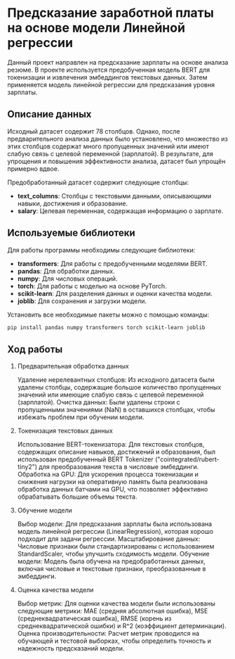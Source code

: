# Предсказание заработной платы на основе модели Линейной регрессии


Данный проект направлен на предсказание зарплаты на основе анализа резюме. В проекте используется предобученная модель BERT для токенизации и извлечения эмбеддингов текстовых данных. Затем применяется модель линейной регрессии для предсказания уровня зарплаты.


## Описание данных

Исходный датасет содержит 78 столбцов. Однако, после предварительного анализа данных было установлено, что множество из этих столбцов содержат много пропущенных значений или имеют слабую связь с целевой переменной (зарплатой). В результате, для упрощения и повышения эффективности анализа, датасет был упрощён примерно вдвое.

Предобработанный датасет содержит следующие столбцы:

- **text_columns**: Столбцы с текстовыми данными, описывающими навыки, достижения и образование.
- **salary**: Целевая переменная, содержащая информацию о зарплате.

## Используемые библиотеки

Для работы программы необходимы следующие библиотеки:

- **transformers**: Для работы с предобученными моделями BERT.
- **pandas**: Для обработки данных.
- **numpy**: Для числовых операций.
- **torch**: Для работы с моделью на основе PyTorch.
- **scikit-learn**: Для разделения данных и оценки качества модели.
- **joblib**: Для сохранения и загрузки модели.

Установить все необходимые пакеты можно с помощью команды:

```bash
pip install pandas numpy transformers torch scikit-learn joblib
```

## Ход работы

1. Предварительная обработка данных

    Удаление нерелевантных столбцов: Из исходного датасета были удалены столбцы, содержащие большое количество пропущенных значений или имеющие слабую связь с целевой переменной (зарплатой).
    Очистка данных: Были удалены строки с пропущенными значениями (NaN) в оставшихся столбцах, чтобы избежать проблем при обучении модели.

2. Токенизация текстовых данных

    Использование BERT-токенизатора: Для текстовых столбцов, содержащих описание навыков, достижений и образования, был использован предобученный BERT Tokenizer ("cointegrated/rubert-tiny2") для преобразования текста в числовые эмбеддинги.
    Обработка на GPU: Для ускорения процесса токенизации и снижения нагрузки на оперативную память была реализована обработка данных батчами на GPU, что позволяет эффективно обрабатывать большие объемы текста.

3. Обучение модели

    Выбор модели: Для предсказания зарплаты была использована модель линейной регрессии (LinearRegression), которая хорошо подходит для задачи регрессии.
    Масштабирование данных: Числовые признаки были стандартизированы с использованием StandardScaler, чтобы улучшить сходимость модели.
    Обучение модели: Модель была обучена на предобработанных данных, включая числовые и текстовые признаки, преобразованные в эмбеддинги.

4. Оценка качества модели

    Выбор метрик: Для оценки качества модели были использованы следующие метрики: MAE (средняя абсолютная ошибка), MSE (среднеквадратическая ошибка), RMSE (корень из среднеквадратической ошибки) и R^2 (коэффициент детерминации).
    Оценка производительности: Расчет метрик проводился на обучающей и тестовой выборках, чтобы определить точность и надежность предсказаний модели.
